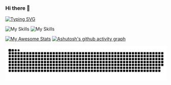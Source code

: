 ### Hi there 👋

[![Typing SVG](https://readme-typing-svg.demolab.com?font=Fira+Code&weight=500&size=24&pause=1000&color=0F00F7&center=true&vCenter=true&width=440&height=60&lines=Welcome+To+Amir+Ghanem+Github)](https://git.io/typing-svg)



![My Skills](https://skillicons.dev/icons?i=java,python,aws,docker,c,cs,nginx,php,stackoverflow,mysql,mongodb,vscode,visualstudio&theme=dark)
![My Skills](https://skillicons.dev/icons?i=cloudflare,discord,eclipse,fastapi,flask,git,github,gitlab,linkedin,linux,netlify,wordpress&theme=dark)

[![My Awesome Stats](https://awesome-github-stats.azurewebsites.net/user-stats/AmirMGhanem?cardType=github&theme=react)](https://git.io/awesome-stats-card)
[![Ashutosh's github activity graph](https://activity-graph.herokuapp.com/graph?username=AmirMGhanem&theme=react-dark)](https://github.com/ashutosh00710/github-readme-activity-graph)

<!--
**AmirMGhanem/AmirMGhanem** is a ✨ _special_ ✨ repository because its `README.md` (this file) appears on your GitHub profile.

Here are some ideas to get you started:

- 🔭 I’m currently working on ...
- 🌱 I’m currently learning ...
- 👯 I’m looking to collaborate on ...
- 🤔 I’m looking for help with ...
- 💬 Ask me about ...
- 📫 How to reach me: ...
- 😄 Pronouns: ...
- ⚡ Fun fact: ...
-->
![Snake animation](https://github.com/AmirMGhanem/AmirMGhanem/blob/output/github-contribution-grid-snake.svg)
